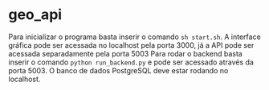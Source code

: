 # geo_api

Para inicializar o programa basta inserir o comando `sh start.sh`.
A interface gráfica pode ser acessada no localhost pela porta 3000, já a API pode ser acessada separadamente pela porta 5003
Para rodar o backend basta inserir o comando `python run_backend.py` e pode ser acessado através da porta 5003.
O banco de dados PostgreSQL deve estar rodando no localhost.